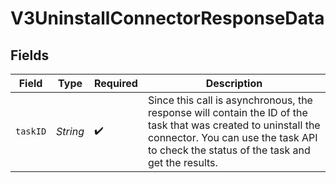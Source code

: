 # V3UninstallConnectorResponseData


## Fields

| Field                                                                                                                                                                                                     | Type                                                                                                                                                                                                      | Required                                                                                                                                                                                                  | Description                                                                                                                                                                                               |
| --------------------------------------------------------------------------------------------------------------------------------------------------------------------------------------------------------- | --------------------------------------------------------------------------------------------------------------------------------------------------------------------------------------------------------- | --------------------------------------------------------------------------------------------------------------------------------------------------------------------------------------------------------- | --------------------------------------------------------------------------------------------------------------------------------------------------------------------------------------------------------- |
| `taskID`                                                                                                                                                                                                  | *String*                                                                                                                                                                                                  | :heavy_check_mark:                                                                                                                                                                                        | Since this call is asynchronous, the response will contain the ID of the task that was created to uninstall the connector. You can use the task API to check the status of the task and get the results.<br/> |